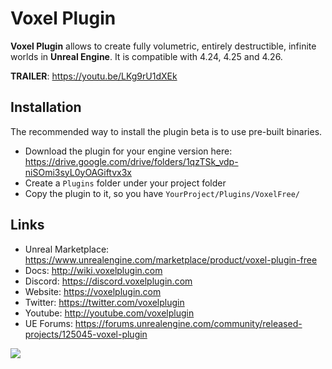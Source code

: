 ﻿# Voxel Plugin

**Voxel Plugin** allows to create fully volumetric, entirely destructible, infinite worlds in **Unreal Engine**.
It is compatible with 4.24, 4.25 and 4.26.

**TRAILER**: https://youtu.be/LKg9rU1dXEk

## Installation 

The recommended way to install the plugin beta is to use pre-built binaries.

- Download the plugin for your engine version here: https://drive.google.com/drive/folders/1qzTSk_vdp-niSOmi3syL0yOAGiftvx3x
- Create a `Plugins` folder under your project folder
- Copy the plugin to it, so you have `YourProject/Plugins/VoxelFree/`

## Links

- Unreal Marketplace: https://www.unrealengine.com/marketplace/product/voxel-plugin-free
- Docs: http://wiki.voxelplugin.com
- Discord: https://discord.voxelplugin.com
- Website: https://voxelplugin.com
- Twitter: https://twitter.com/voxelplugin
- Youtube: http://youtube.com/voxelplugin
- UE Forums: https://forums.unrealengine.com/community/released-projects/125045-voxel-plugin

![](https://i.imgur.com/ZLNNTBQ.jpg)